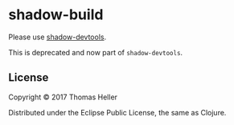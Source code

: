 # shadow-build

Please use [shadow-devtools](https://github.com/thheller/shadow-devtools).

This is deprecated and now part of `shadow-devtools`.

## License

Copyright © 2017 Thomas Heller

Distributed under the Eclipse Public License, the same as Clojure.
